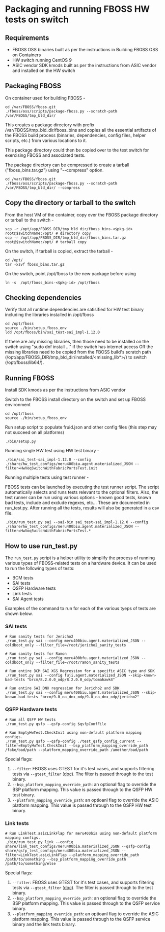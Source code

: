 # Packaging and running FBOSS HW tests on switch

## Requirements
 - FBOSS OSS binaries built as per the instructions in Building FBOSS OSS on Containers
 - HW switch running CentOS 9
 - ASIC vendor SDK kmods built as per the instructions from ASIC vendor and installed on the HW switch

## Packaging FBOSS

On container used for building FBOSS -

```
cd /var/FBOSS/fboss.git
./fboss/oss/scripts/package-fboss.py --scratch-path /var/FBOSS/tmp_bld_dir/
```

This creates a package directory with prefix /var/FBOSS/tmp_bld_dir/fboss_bins and copies all the essential artifacts of the FBOSS build process (binaries, dependencies, config files, helper scripts, etc.) from various locations to it.

This package directory could then be copied over to the test switch for exercising FBOSS and associated tests.

The package directory can be compressed to create a tarball ("fboss_bins.tar.gz") using "--compress" option.

```
cd /var/FBOSS/fboss.git
./fboss/oss/scripts/package-fboss.py --scratch-path /var/FBOSS/tmp_bld_dir/ --compress
```

## Copy the directory or tarball to the switch

From the host VM of the container, copy over the FBOSS package directory or tarball to the switch -

```
scp -r /opt/app/FBOSS_DIR/tmp_bld_dir/fboss_bins-<$pkg-id> root@$switchName:/opt/ # directory copy
scp -r /opt/app/FBOSS_DIR/tmp_bld_dir/fboss_bins.tar.gz root@$switchName:/opt/ # tarball copy
```

On the switch, if tarball is copied, extract the tarball -

```
cd /opt/
tar -xzvf fboss_bins.tar.gz
```

On the switch, point /opt/fboss to the new package before using

```
ln -s  /opt/fboss_bins-<$pkg-id> /opt/fboss
```

## Checking dependencies

Verify that all runtime dependencies are satisified for HW test binary including the libraries installed in /opt/fboss

```
cd /opt/fboss
source ./bin/setup_fboss_env
ldd /opt/fboss/bin/sai_test-sai_impl-1.12.0
```

If there are any missing libraries, then those need to be installed on the switch using "sudo dnf install ..." if the switch has internet access OR the missing libraries need to be copied from the FBOSS build's scratch path (/opt/app/FBOSS_DIR/tmp_bld_dir/installed/<missing_lib*>/) to switch (/opt/fboss/lib64/).

## Running FBOSS

Install SDK kmods as per the instructions from ASIC vendor

Switch to the FBOSS install directory on the switch and set up FBOSS environment

```
cd /opt/fboss
source ./bin/setup_fboss_env
```

Run setup script to populate fruid.json and other config files (this step may not succeed on all platforms)

```
./bin/setup.py
```

Running single HW test using HW test binary -

```
./bin/sai_test-sai_impl-1.12.0 --config ./share/hw_test_configs/meru400biu.agent.materialized_JSON --filter=HwVoqSwitchWithFabricPortsTest.init
```

Running multiple tests using test runner -

FBOSS tests can be launched by executing the test runner script. The script automatically selects and runs tests relevant to the optional filters. Also, the test runner can be run using various options - known good tests, known bad tests, include and exclude regexes, etc... These are documented in run_test.py. After running all the tests, results will also be generated in a csv file.

```
./bin/run_test.py sai --sai-bin sai_test-sai_impl-1.12.0 --config ./share/hw_test_configs/meru400biu.agent.materialized_JSON --filter=HwVoqSwitchWithFabricPortsTest.*
```

## How to use run_test.py

The `run_test.py` script is a helper utility to simplify the process of running various types of FBOSS-related tests on a hardware device. It can be used to run the following types of tests:

- BCM tests
- SAI tests
- QSFP Hardware tests
- Link tests
- SAI Agent tests

Examples of the command to run for each of the various tyeps of tests are shown below.

### SAI tests

```
# Run sanity tests for Jericho2
./run_test.py sai --config meru400biu.agent.materialized_JSON --coldboot_only --filter_file=/root/jericho2_sanity_tests

# Run sanity tests for Ramon
./run_test.py sai --config meru400bfu.agent.materialized_JSON --coldboot_only --filter_file=/root/ramon_sanity_tests

# Run entire BCM SAI XGS Regression for a specific ASIC type and SDK
./run_test.py sai --config fuji.agent.materialized_JSON --skip-known-bad-tests "brcm/8.2.0.0_odp/8.2.0.0_odp/tomahawk4"

# Run entire SAI DNX regression for Jericho2 and SDK
./run_test.py sai --config meru400biu.agent.materialized_JSON --skip-known-bad-tests "brcm/9.0_ea_dnx_odp/9.0_ea_dnx_odp/jericho2"
```

### QSFP Hardware tests

```
# Run all QSFP HW tests
./run_test.py qsfp --qsfp-config $qsfpConfFile

# Run EmptyHwTest.CheckInit using non-default platform mapping configs.
./run_test.py qsfp --qsfp-config ./test_qsfp_config_current --filter=EmptyHwTest.CheckInit --bsp_platform_mapping_override_path /fake/bad/path --platform_mapping_override_path /another/bad/path
```

Special flags:

1. `--filter`: FBOSS uses GTEST for it's test cases, and supports filtering tests via `--gtest_filter` ([doc](https://google.github.io/googletest/advanced.html#running-a-subset-of-the-tests)). The filter is passed through to the test binary.
1. `--bsp_platform_mapping_override_path`: an optional flag to override the BSP platform mapping. This value is passed through to the QSFP HW test binary.
1. `--platform_mapping_override_path`: an optioanl flag to override the ASIC platform mapping. This value is passed through to the QSFP HW test binary.

### Link tests

```
# Run LinkTest.asicLinkFlap for meru400bia using non-default platform mapping configs.
./bin/run_test.py link --config share/link_test_configs/meru400bia.materialized_JSON --qsfp-config share/qsfp_test_configs/meru400bia.materialized_JSON --filter=LinkTest.asicLinkFlap --platform_mapping_override_path /path/to/something --bsp_platform_mapping_override_path /path/to/something/else
```

Special flags:

1. `--filter`: FBOSS uses GTEST for it's test cases, and supports filtering tests via `--gtest_filter` ([doc](https://google.github.io/googletest/advanced.html#running-a-subset-of-the-tests)). The filter is passed through to the test binary.
1. `--bsp_platform_mapping_override_path`: an optional flag to override the BSP platform mapping. This value is passed through to the QSFP service binary.
1. `--platform_mapping_override_path`: an optioanl flag to override the ASIC platform mapping. This value is passed through to the QSFP service binary and the link tests binary.
